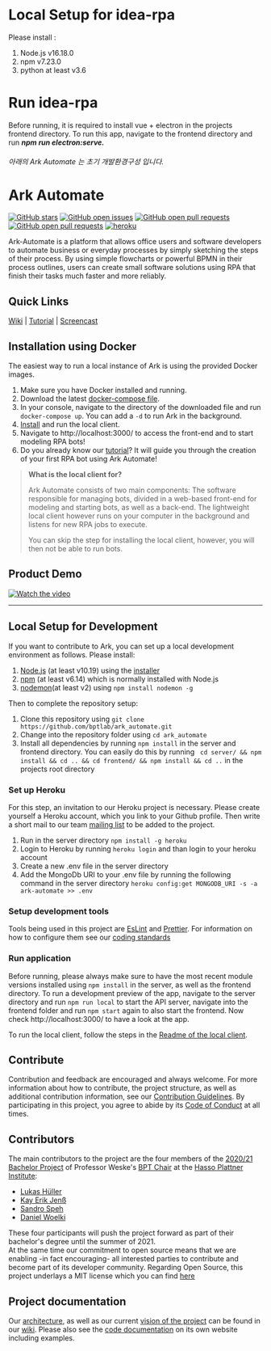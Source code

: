 # Local Setup for idea-rpa 

Please install :
1. Node.js v16.18.0
2. npm v7.23.0
3. python at least v3.6

# Run idea-rpa
Before running, it is required to install vue + electron in the projects frontend directory. 
To run this app, navigate to the frontend directory and run ***npm run electron:serve.***


###### 아래의 Ark Automate 는 초기 개발환경구성 입니다. 


# Ark Automate

[![GitHub stars](https://img.shields.io/github/stars/bptlab/ark_automate)](https://github.com/bptlab/ark_automate)
[![GitHub open issues](https://img.shields.io/github/issues/bptlab/ark_automate)](https://github.com/bptlab/ark_automate/issues)
[![GitHub open pull requests](https://img.shields.io/github/issues-closed/bptlab/ark_automate)](https://github.com/bptlab/ark_automate/issues)
[![GitHub open pull requests](https://img.shields.io/github/issues-pr/bptlab/ark_automate)](https://github.com/bptlab/ark_automate/issues)
[![heroku](https://heroku-badge.herokuapp.com/?app=ark-automate&root=App.js)](https://heroku-badge.herokuapp.com/App.js)

Ark-Automate is a platform that allows office users and software developers to automate business or everyday processes by simply sketching the steps of their process. By using simple flowcharts or powerful BPMN in their process outlines, users can create small software solutions using RPA that finish their tasks much faster and more reliably.

## Quick Links

[Wiki](https://github.com/bptlab/ark_automate/wiki) | 
[Tutorial](https://github.com/bptlab/ark_automate/wiki/tutorial) | 
[Screencast](https://www.youtube.com/watch?v=EIbrYbvtknI)

## Installation using Docker

The easiest way to run a local instance of Ark is using the provided Docker images.

1. Make sure you have Docker installed and running.
1. Download the latest [docker-compose file](https://raw.githubusercontent.com/bptlab/ark_automate/docker-deployment/docker-compose.yml).
1. In your console, navigate to the directory of the downloaded file and run `docker-compose up`. You can add a `-d` to run Ark in the background.
1. [Install](https://github.com/bptlab/ark_automate_local#setup) and run the local client.
1. Navigate to http://localhost:3000/ to access the front-end and to start modeling RPA bots!
1. Do you already know our [tutorial](https://github.com/bptlab/ark_automate/wiki/tutorial)? It will guide you through the creation of your first RPA bot using Ark Automate!

> **What is the local client for?**
> 
> Ark Automate consists of two main components:
> The software responsible for managing bots, divided in a web-based front-end for modeling and starting bots, as well as a back-end.
> The lightweight local client however runs on your computer in the background and listens for new RPA jobs to execute.
> 
> You can skip the step for installing the local client, however, you will then not be able to run bots.

## Product Demo

[![Watch the video](https://i.imgur.com/Q9UTQSY.png)](https://www.youtube.com/watch?v=EIbrYbvtknI)

---

## Local Setup for Development

If you want to contribute to Ark, you can set up a local development environment as follows.
Please install:

1. [Node.js](https://nodejs.org/en/) (at least v10.19) using the [installer](https://nodejs.org/en/download/)
2. [npm](https://www.npmjs.com/get-npm) (at least v6.14) which is normally installed with Node.js
3. [nodemon](https://www.npmjs.com/package/nodemon)(at least v2) using `npm install nodemon -g`

Then to complete the repository setup:

1. Clone this repository using `git clone https://github.com/bptlab/ark_automate.git`
2. Change into the repository folder using `cd ark_automate`
3. Install all dependencies by running `npm install` in the server and frontend directory. You can easily do this by running ` cd server/ && npm install && cd .. && cd frontend/ && npm install && cd ..` in the projects root directory

### Set up Heroku

For this step, an invitation to our Heroku project is necessary. Please create yourself a Heroku account, which you link to your Github profile. Then write a short mail to our team [mailing list](mailto:bpmw2020@gmail.com) to be added to the project.

1. Run in the server directory `npm install -g heroku`
2. Login to Heroku by running `heroku login` and than login to your heroku account
3. Create a new .env file in the server directory
4. Add the MongoDb URI to your .env file by running the following command in the server directory `heroku config:get MONGODB_URI -s -a ark-automate >> .env`

### Setup development tools

Tools being used in this project are [EsLint](https://eslint.org/) and [Prettier](https://prettier.io/). For information on how to configure them see our [coding standards](https://github.com/bptlab/ark_automate/wiki/Coding-standards#tools)

### Run application

Before running, please always make sure to have the most recent module versions installed using `npm install` in the server, as well as the frontend directory.
To run a development preview of the app, navigate to the server directory and run `npm run local` to start the API server, navigate into the frontend folder and run `npm start` again to also start the frontend.
Now check http://localhost:3000/ to have a look at the app.

To run the local client, follow the steps in the [Readme of the local client](https://github.com/bptlab/ark_automate_local#readme).

## Contribute

Contribution and feedback are encouraged and always welcome. For more information about how to contribute, the project structure, as well as additional contribution information, see our [Contribution Guidelines](.github/CONTRIBUTING.md). By participating in this project, you agree to abide by its [Code of Conduct](.github/CODE_OF_CONDUCT.md) at all times.

## Contributors

The main contributors to the project are the four members of the [2020/21 Bachelor Project](https://hpi.de/fileadmin/user_upload/hpi/dokumente/studiendokumente/bachelor/bachelorprojekte/2020_21/FG_Weske_RPA_meets_BPM.pdf) of Professor Weske's [BPT Chair](https://bpt.hpi.uni-potsdam.de) at the [Hasso Plattner Institute](https://hpi.de):

- [Lukas Hüller](https://github.com/lukashueller)
- [Kay Erik Jenß](https://github.com/kej-jay)
- [Sandro Speh](https://github.com/SanJSp)
- [Daniel Woelki](https://github.com/WolfgangDaniel)

These four participants will push the project forward as part of their bachelor's degree until the summer of 2021.  
At the same time our commitment to open source means that we are enabling -in fact encouraging- all interested parties to contribute and become part of its developer community. Regarding Open Source, this project underlays a MIT license which you can find [here](https://github.com/bptlab/ark_automate/blob/main/LICENSE.md)

## Project documentation

Our [architecture](https://github.com/bptlab/ark_automate/wiki/Architecture-in-2021), as well as our current [vision of the project](https://github.com/bptlab/ark_automate/wiki/Vision-for-2021) can be found in our [wiki](https://github.com/bptlab/ark_automate/wiki).
Please also see the [code documentation](https://bptlab.github.io/ark_automate/) on its own website including examples.
